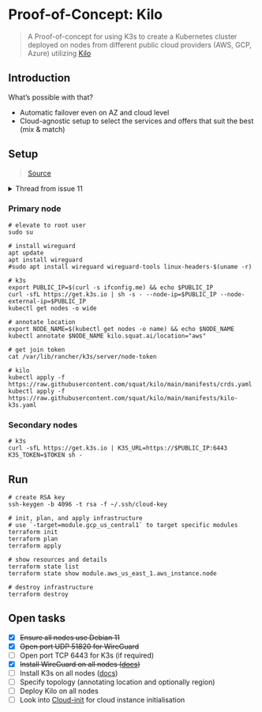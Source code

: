 # Proof-of-Concept: Kilo

> A Proof-of-concept for using K3s to create a Kubernetes cluster deployed on nodes from different public cloud providers (AWS, GCP, Azure) utilizing [Kilo](https://kilo.squat.ai/)

## Introduction

What’s possible with that?

* Automatic failover even on AZ and cloud level
* Cloud-agnostic setup to select the services and offers that suit the best (mix & match)

## Setup

> [Source](https://github.com/squat/kilo/issues/11#issuecomment-521211498)

<details>
  <summary>Thread from issue 11</summary>

```shell
# Node 1
# Boot the node in AWS. Make sure to open ports TCP 6443 and UDP 51820.
sudo add-apt-repository ppa:wireguard/wireguard
sudo apt-get update
sudo apt-get install wireguard --yes

# k3s now needs the --node-ip (--node-external-ip for Azure) flag because of a recent PR:
# https://github.com/rancher/k3s/pull/676.
# curl -sfL https://get.k3s.io | sh -s - --node-ip=$SERVER_IP --write-kubeconfig=/etc/kubernetes/admin.conf
curl -sfL https://get.k3s.io | sh -s - --node-ip=$SERVER_IP
sudo kubectl annotate node $SERVER_NAME kilo.squat.ai/location="aws"

# get nodes
kubectl get nodes -o wide

# Note the ENTIRE string for use by node2.
sudo cat /var/lib/rancher/k3s/server/node-token

# Node 2
# Boot the node in GCP. Make sure to open port UDP 51820.
sudo add-apt-repository ppa:wireguard/wireguard
sudo apt-get update
sudo apt-get install wireguard --yes

# k3s
curl -sfL https://get.k3s.io | K3S_URL=https://$SERVER_IP:6443 K3S_TOKEN=$TOKEN sh -
sudo kubectl annotate node $SERVER_NAME kilo.squat.ai/location="gcp"

# Node 1
# If your nodes do not have the public IP assigned to the interface, we must
# explicitly specify them.
sudo kubectl annotate node $SERVER_NAME kilo.squat.ai/force-external-ip="$SERVER_IP/32"
sudo kubectl annotate node $NODE_NAME kilo.squat.ai/force-external-ip="$NODE_IP/32"

# Deploy kilo
sudo kubectl apply -f https://raw.githubusercontent.com/squat/kilo/master/manifests/kilo-k3s-flannel.yaml

# get all nodes
sudo kubectl get pods -o wide --all-namespaces
```

</details>

### Primary node

```shell
# elevate to root user
sudo su

# install wireguard
apt update
apt install wireguard
#sudo apt install wireguard wireguard-tools linux-headers-$(uname -r)

# k3s
export PUBLIC_IP=$(curl -s ifconfig.me) && echo $PUBLIC_IP
curl -sfL https://get.k3s.io | sh -s - --node-ip=$PUBLIC_IP --node-external-ip=$PUBLIC_IP
kubectl get nodes -o wide

# annotate location
export NODE_NAME=$(kubectl get nodes -o name) && echo $NODE_NAME
kubectl annotate $NODE_NAME kilo.squat.ai/location="aws"

# get join token
cat /var/lib/rancher/k3s/server/node-token

# kilo
kubectl apply -f https://raw.githubusercontent.com/squat/kilo/main/manifests/crds.yaml
kubectl apply -f https://raw.githubusercontent.com/squat/kilo/main/manifests/kilo-k3s.yaml
```

### Secondary nodes

```shell
# k3s
curl -sfL https://get.k3s.io | K3S_URL=https://$PUBLIC_IP:6443 K3S_TOKEN=$TOKEN sh -
```

## Run

```shell
# create RSA key
ssh-keygen -b 4096 -t rsa -f ~/.ssh/cloud-key

# init, plan, and apply infrastructure
# use `-target=module.gcp_us_central1` to target specific modules
terraform init
terraform plan
terraform apply

# show resources and details
terraform state list
terraform state show module.aws_us_east_1.aws_instance.node

# destroy infrastructure
terraform destroy
```

## Open tasks

* [x] ~~Ensure all nodes use Debian 11~~
* [x] ~~Open port UDP 51820 for WireGuard~~
* [ ] Open port TCP 6443 for K3s (if required)
* [x] ~~Install WireGuard on all nodes ([docs](https://www.wireguard.com/install/))~~
* [ ] Install K3s on all nodes ([docs](https://docs.k3s.io/quick-start))
* [ ] Specify topology (annotating location and optionally region)
* [ ] Deploy Kilo on all nodes
* [ ] Look into [Cloud-init](https://cloudinit.readthedocs.io/en/latest/) for cloud instance initialisation
